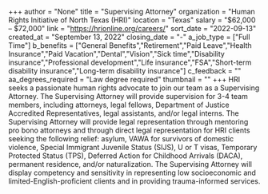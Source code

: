 +++
author = "None"
title = "Supervising Attorney"
organization = "Human Rights Initiative of North Texas (HRI)"
location = "Texas"
salary = "$62,000 – $72,000"
link = "https://hrionline.org/careers/"
sort_date = "2022-09-13"
created_at = "September 13, 2022"
closing_date = "-"
a_job_type = ["Full Time"]
b_benefits = ["General Benefits","Retirement","Paid Leave","Health Insurance","Paid Vacation","Dental","Vision","Sick time","Disability insurance","Professional development","Life insurance","FSA","Short-term disability insurance","Long-term disability insurance"]
c_feedback = ""
aa_degrees_required = "Law degree required"
thumbnail = ""
+++
HRI seeks a passionate human rights advocate to join our team as a Supervising Attorney. The Supervising Attorney will provide supervision for 3-4 team members, including attorneys, legal fellows, Department of Justice Accredited Representatives, legal assistants, and/or legal interns. The Supervising Attorney will provide legal representation through mentoring pro bono attorneys and through direct legal representation for HRI clients seeking the following relief: asylum, VAWA for survivors of domestic violence, Special Immigrant Juvenile Status (SIJS), U or T visas, Temporary Protected Status (TPS), Deferred Action for Childhood Arrivals (DACA), permanent residence, and/or naturalization.
The Supervising Attorney will display competency and sensitivity in representing low socioeconomic and limited-English-proficient clients and in providing trauma-informed services.